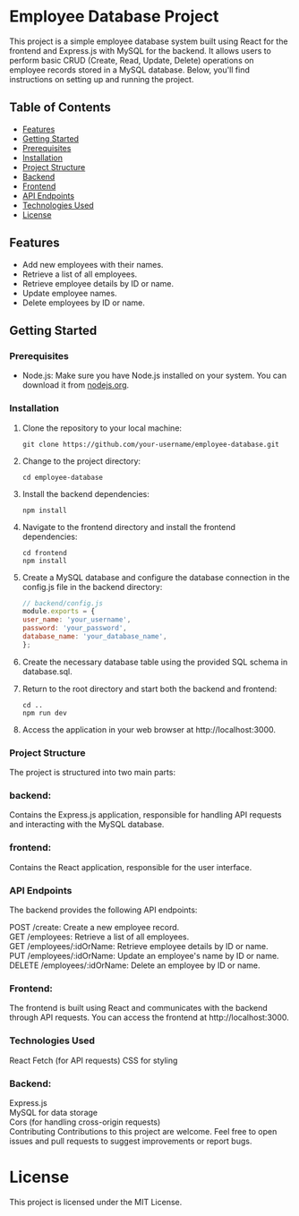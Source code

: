 # Employee Database Project

This project is a simple employee database system built using React for the frontend and Express.js with MySQL for the backend. It allows users to perform basic CRUD (Create, Read, Update, Delete) operations on employee records stored in a MySQL database. Below, you'll find instructions on setting up and running the project.

## Table of Contents
- [Features](#features)
- [Getting Started](#getting-started)
 - [Prerequisites](#prerequisites)
 - [Installation](#installation) 
- [Project Structure](#project-structure)
 - [Backend](#backend)
 - [Frontend](#frontend)
- [API Endpoints](#api-endpoints)
- [Technologies Used](#technologies-used)
- [License](#license)

## Features

- Add new employees with their names.
- Retrieve a list of all employees.
- Retrieve employee details by ID or name.
- Update employee names.
- Delete employees by ID or name.

## Getting Started

### Prerequisites

- Node.js: Make sure you have Node.js installed on your system. You can download it from [nodejs.org](https://nodejs.org/).

### Installation

1. Clone the repository to your local machine:

   ```shell
   git clone https://github.com/your-username/employee-database.git
2. Change to the project directory:

   ```shell
   cd employee-database
3. Install the backend dependencies:

   ```shell
   npm install
4. Navigate to the frontend directory and install the frontend dependencies:

   ```shell
   cd frontend
   npm install
5. Create a MySQL database and configure the database connection in the config.js file in the backend directory:

   ```javascript
   // backend/config.js
   module.exports = {
   user_name: 'your_username',
   password: 'your_password',
   database_name: 'your_database_name',
   };
6. Create the necessary database table using the provided SQL schema in database.sql.

7. Return to the root directory and start both the backend and frontend:

   ```shell
   cd ..
   npm run dev
8. Access the application in your web browser at http://localhost:3000.

### Project Structure
The project is structured into two main parts:

### backend: 
Contains the Express.js application, responsible for handling API requests and interacting with the MySQL database.
### frontend: 
Contains the React application, responsible for the user interface.
### API Endpoints
The backend provides the following API endpoints:

POST /create: Create a new employee record.  
GET /employees: Retrieve a list of all employees.  
GET /employees/:idOrName: Retrieve employee details by ID or name.  
PUT /employees/:idOrName: Update an employee's name by ID or name.  
DELETE /employees/:idOrName: Delete an employee by ID or name.  

### Frontend:  
The frontend is built using React and communicates with the backend through API requests. You can access the frontend at http://localhost:3000.

### Technologies Used

React
Fetch (for API requests)
CSS for styling

### Backend:

Express.js  
MySQL for data storage  
Cors (for handling cross-origin requests)  
Contributing
Contributions to this project are welcome. Feel free to open issues and pull requests to suggest improvements or report bugs.

# License
This project is licensed under the MIT License.

